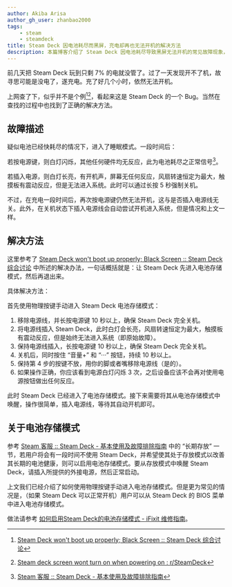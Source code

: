 ```yaml
---
author: Akiba Arisa
author_gh_user: zhanbao2000
tags:
    - steam
    - steamdeck
title: Steam Deck 因电池耗尽而黑屏，充电却再也无法开机的解决方法
description: 本篇博客介绍了 Steam Deck 因电池耗尽导致黑屏无法开机的常见故障现象，并详细讲解了通过进入和退出电池存储模式来恢复设备正常开机的具体操作步骤。
---
```


前几天把 Steam Deck 玩到只剩 7% 的电就没管了。过了一天发现开不了机，故寻思可能是没电了，遂充电。充了好几个小时，依然无法开机。

上网查了下，似乎并不是个例[^1][^2]，看起来这是 Steam Deck 的一个 Bug。当然在查找的过程中也找到了正确的解决方法。

[^1]: [Steam Deck won't boot up properly; Black Screen :: Steam Deck 综合讨论](https://steamcommunity.com/app/1675200/discussions/0/3416557114763001833/)
[^2]: [Steam deck screen wont turn on when powering on : r/SteamDeck](https://www.reddit.com/r/SteamDeck/comments/zy3h69/steam_deck_screen_wont_turn_on_when_powering_on/)

## 故障描述

疑似电池已经快耗尽的情况下，进入了睡眠模式。一段时间后：

若按电源键，则白灯闪烁，其他任何硬件均无反应，此为电池耗尽之正常信号[^3]。

若插入电源，则白灯长亮，有开机声，屏幕无任何反应，风扇转速恒定为最大，触摸板有震动反应，但是无法进入系统。此时可以通过长按 5 秒强制关机。

不过，在充电一段时间后，再次按电源键仍然无法开机，这与是否插入电源线无关。此外，在关机状态下插入电源线会自动尝试开机进入系统，但是情况和上文一样。

[^3]: [Steam 客服 :: Steam Deck - 基本使用及故障排除指南](https://help.steampowered.com/zh-cn/faqs/view/69E3-14AF-9764-4C28)

## 解决方法

这里参考了 [Steam Deck won't boot up properly; Black Screen :: Steam Deck 综合讨论](https://steamcommunity.com/app/1675200/discussions/0/3416557114763001833/) 中所述的解决办法，一句话概括就是：让 Steam Deck 先进入电池存储模式，然后再退出来。

具体解决方法：

首先使用物理按键手动进入 Steam Deck 电池存储模式：

1. 移除电源线，并长按电源键 10 秒以上，确保 Steam Deck 完全关机。
2. 将电源线插入 Steam Deck，此时白灯会长亮，风扇转速恒定为最大，触摸板有震动反应，但是始终无法进入系统（即原始故障）。
3. 保持电源线插入，长按电源键 10 秒以上，确保 Steam Deck 完全关机。
4. 关机后，同时按住 “音量+” 和 “···” 按钮，持续 10 秒以上。
5. 保持第 4 步的按键不放，用你的脚或者嘴移除电源线（是的）。
6. 如果操作正确，你应该看到电源白灯闪烁 3 次，之后设备应该不会再对使用电源按钮做出任何反应。 

此时 Steam Deck 已经进入了电池存储模式。接下来需要将其从电池存储模式中唤醒，操作很简单，插入电源线，等待其自动开机即可。

## 关于电池存储模式

参考 [Steam 客服 :: Steam Deck - 基本使用及故障排除指南](https://help.steampowered.com/zh-cn/faqs/view/69E3-14AF-9764-4C28) 中的 “长期存放” 一节，若用户将会有一段时间不使用 Steam Deck，并希望使其处于存放模式以改善其长期的电池健康，则可以启用电池存储模式。要从存放模式中唤醒 Steam Deck，请插入所提供的外接电源，然后正常启动。

上文我们已经介绍了如何使用物理按键手动进入电池存储模式。但是更为常见的情况是，（如果 Steam Deck 可以正常开机）用户可以从 Steam Deck 的 BIOS 菜单中进入电池存储模式。

做法请参考 [如何启用Steam Deck的电池存储模式 - iFixit 维修指南](https://zh.ifixit.com/Guide/%E5%A6%82%E4%BD%95%E5%90%AF%E7%94%A8Steam+Deck%E7%9A%84%E7%94%B5%E6%B1%A0%E5%AD%98%E5%82%A8%E6%A8%A1%E5%BC%8F/149962)。
